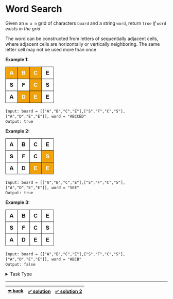 # Word Search

Given an `m x n` grid of characters `board` and a string `word`, return `true` _if_ `word` _exists in the grid_

The word can be constructed from letters of sequentially adjacent cells, where adjacent cells are horizontally or vertically neighboring. The same letter cell may not be used more than once

__Example 1:__

<img width=150 src="./assets/word1.jpeg" />

```
Input: board = [["A","B","C","E"],["S","F","C","S"],["A","D","E","E"]], word = "ABCCED"
Output: true
```

__Example 2:__

<img width=150 src="./assets/word2.jpeg" />

```
Input: board = [["A","B","C","E"],["S","F","C","S"],["A","D","E","E"]], word = "SEE"
Output: true
```

__Example 3:__

<img width=150 src="./assets/word3.jpeg" />

```
Input: board = [["A","B","C","E"],["S","F","C","S"],["A","D","E","E"]], word = "ABCB"
Output: false
```

<details>

<summary>Task Type</summary>

This task is similar to [Sudoku solver](../../cheatsheet/sudoku.js) where you call a function to see if you can solve the game starting at a certain position as you iterate through the board

In this task we should see if a letter matches the one in the word and if so recursively check its neighbors as well as marking the letters that we looked at

</details>

---

| [:arrow_left: back](../task-type.md) | [:white_check_mark: solution](./solution.js) | [:white_check_mark: solution 2](./solution-2.js) |
| :---: | :---: | :---: |
